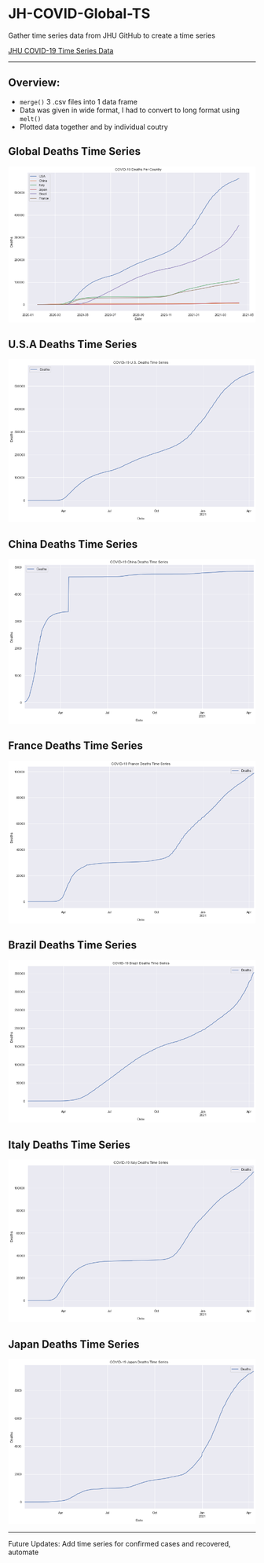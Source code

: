 # JH-COVID-Global-TS
Gather time series data from JHU GitHub to create a time series

[JHU COVID-19 Time Series Data](https://github.com/CSSEGISandData/COVID-19/tree/master/csse_covid_19_data/csse_covid_19_time_series)

---

## Overview:
* `merge()` 3 .csv files into 1 data frame
* Data was given in wide format, I had to convert to long format using `melt()`
* Plotted data together and by individual coutry

## Global Deaths Time Series
![all_conutries](jhu_all_countries_deaths_ts.png)



## U.S.A Deaths Time Series
![usa](jhu_usa_deaths_ts.png)



## China Deaths Time Series
![China](jhu_china_deaths_ts.png)



## France Deaths Time Series
![France](jhu_france_deaths_ts.png)



## Brazil Deaths Time Series
![Brazil](jhu_brazil_deaths_ts.png)



## Italy Deaths Time Series
![Italy](jhu_italy_deaths_ts.png)



## Japan Deaths Time Series
![Japan](jhu_japan_deaths_ts.png)



---

Future Updates: Add time series for confirmed cases and recovered, automate
